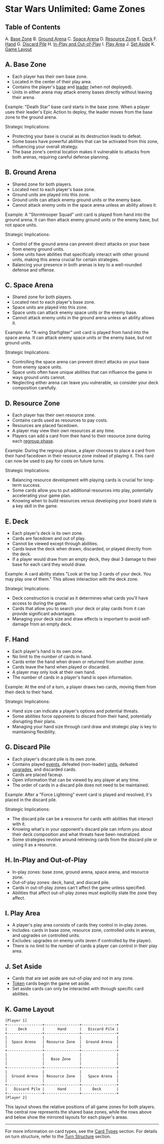 # Star Wars Unlimited: Game Zones

## Table of Contents
A. [Base Zone](#a-base-zone)
B. [Ground Arena](#b-ground-arena)
C. [Space Arena](#c-space-arena)
D. [Resource Zone](#d-resource-zone)
E. [Deck](#e-deck)
F. [Hand](#f-hand)
G. [Discard Pile](#g-discard-pile)
H. [In-Play and Out-of-Play](#h-in-play-and-out-of-play)
I. [Play Area](#i-play-area)
J. [Set Aside](#j-set-aside)
K. [Game Layout](#k-game-layout)

## A. Base Zone
- Each player has their own base zone.
- Located in the center of their play area.
- Contains the player's [base](card-types.md#1-base) and [leader](card-types.md#3-leader) (when not deployed).
- Units in either arena may attack enemy bases directly without leaving their arena.

Example: "Death Star" base card starts in the base zone. When a player uses their leader's Epic Action to deploy, the leader moves from the base zone to the ground arena.

Strategic Implications:
- Protecting your base is crucial as its destruction leads to defeat.
- Some bases have powerful abilities that can be activated from this zone, influencing your overall strategy.
- The base zone's central location makes it vulnerable to attacks from both arenas, requiring careful defense planning.

## B. Ground Arena
- Shared zone for both players.
- Located next to each player's base zone.
- Ground units are played into this zone.
- Ground units can attack enemy ground units or the enemy base.
- Cannot attack enemy units in the space arena unless an ability allows it.

Example: A "Stormtrooper Squad" unit card is played from hand into the ground arena. It can then attack enemy ground units or the enemy base, but not space units.

Strategic Implications:
- Control of the ground arena can prevent direct attacks on your base from enemy ground units.
- Some units have abilities that specifically interact with other ground units, making this arena crucial for certain strategies.
- Balancing your presence in both arenas is key to a well-rounded defense and offense.

## C. Space Arena
- Shared zone for both players.
- Located next to each player's base zone.
- Space units are played into this zone.
- Space units can attack enemy space units or the enemy base.
- Cannot attack enemy units in the ground arena unless an ability allows it.

Example: An "X-wing Starfighter" unit card is played from hand into the space arena. It can attack enemy space units or the enemy base, but not ground units.

Strategic Implications:
- Controlling the space arena can prevent direct attacks on your base from enemy space units.
- Space units often have unique abilities that can influence the game in ways ground units cannot.
- Neglecting either arena can leave you vulnerable, so consider your deck composition carefully.

## D. Resource Zone
- Each player has their own resource zone.
- Contains cards used as resources to pay costs.
- Resources are placed facedown.
- A player may view their own resources at any time.
- Players can add a card from their hand to their resource zone during each [regroup phase](turn-structure.md#3-regroup-phase).

Example: During the regroup phase, a player chooses to place a card from their hand facedown in their resource zone instead of playing it. This card can now be used to pay for costs on future turns.

Strategic Implications:
- Balancing resource development with playing cards is crucial for long-term success.
- Some cards allow you to put additional resources into play, potentially accelerating your game plan.
- Knowing when to build resources versus developing your board state is a key skill in the game.

## E. Deck
- Each player's deck is its own zone.
- Cards are facedown and out of play.
- Cannot be viewed except through abilities.
- Cards leave the deck when drawn, discarded, or played directly from the deck.
- If a player would draw from an empty deck, they deal 3 damage to their base for each card they would draw.

Example: A card ability states "Look at the top 3 cards of your deck. You may play one of them." This allows interaction with the deck zone.

Strategic Implications:
- Deck construction is crucial as it determines what cards you'll have access to during the game.
- Cards that allow you to search your deck or play cards from it can provide significant advantages.
- Managing your deck size and draw effects is important to avoid self-damage from an empty deck.

## F. Hand
- Each player's hand is its own zone.
- No limit to the number of cards in hand.
- Cards enter the hand when drawn or returned from another zone.
- Cards leave the hand when played or discarded.
- A player may only look at their own hand.
- The number of cards in a player's hand is open information.

Example: At the end of a turn, a player draws two cards, moving them from their deck to their hand.

Strategic Implications:
- Hand size can indicate a player's options and potential threats.
- Some abilities force opponents to discard from their hand, potentially disrupting their plans.
- Managing your hand size through card draw and strategic play is key to maintaining flexibility.

## G. Discard Pile
- Each player's discard pile is its own zone.
- Contains played [events](card-types.md#2-event), defeated (non-leader) [units](card-types.md#4-unit), defeated [upgrades](card-types.md#5-upgrade), and discarded cards.
- Cards are placed faceup.
- Open information that can be viewed by any player at any time.
- The order of cards in a discard pile does not need to be maintained.

Example: After a "Force Lightning" event card is played and resolved, it's placed in the discard pile.

Strategic Implications:
- The discard pile can be a resource for cards with abilities that interact with it.
- Knowing what's in your opponent's discard pile can inform you about their deck composition and what threats have been neutralized.
- Some strategies revolve around retrieving cards from the discard pile or using it as a resource.

## H. In-Play and Out-of-Play
- In-play zones: base zone, ground arena, space arena, and resource zone.
- Out-of-play zones: deck, hand, and discard pile.
- Cards in out-of-play zones can't affect the game unless specified.
- Abilities that affect out-of-play zones must explicitly state the zone they affect.

## I. Play Area
- A player's play area consists of cards they control in in-play zones.
- Includes: cards in base zone, resource zone, controlled units in arenas, and upgrades on controlled units.
- Excludes: upgrades on enemy units (even if controlled by the player).
- There is no limit to the number of cards a player can control in their play area.

## J. Set Aside
- Cards that are set aside are out-of-play and not in any zone.
- [Token](card-types.md#6-token) cards begin the game set aside.
- Set aside cards can only be interacted with through specific card abilities.

## K. Game Layout

```
[Player 1]
+----------------+----------------+----------------+
|     Deck       |      Hand      |   Discard Pile |
+----------------+----------------+----------------+
|                |                |                |
|  Space Arena   | Resource Zone  |  Ground Arena  |
|                |                |                |
+----------------+----------------+----------------+
|                |                |                |
|                |   Base Zone    |                |
|                |                |                |
+----------------+----------------+----------------+
|                |                |                |
|  Ground Arena  | Resource Zone  |   Space Arena  |
|                |                |                |
+----------------+----------------+----------------+
|   Discard Pile |      Hand      |     Deck       |
+----------------+----------------+----------------+
[Player 2]
```

This layout shows the relative positions of all game zones for both players. The central row represents the shared base zones, while the rows above and below show the mirrored layouts for each player's areas.

---

For more information on card types, see the [Card Types](card-types.md) section.
For details on turn structure, refer to the [Turn Structure](turn-structure.md) section.
